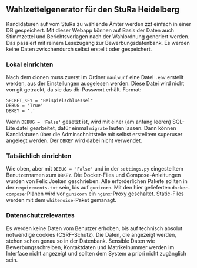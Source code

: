 ## Wahlzettelgenerator für den StuRa Heidelberg

Kandidaturen auf vom StuRa zu wählende Ämter werden zzt einfach in einer DB gespeichert. Mit dieser Webapp können auf Basis der Daten auch Stimmzettel und Berichtsvorlagen nach der Wahlordnung generiert werden. Das passiert mit reinem Lesezugang zur Bewerbungsdatenbank. Es werden keine Daten zwischendurch selbst erstellt oder gespeichert.

### Lokal einrichten
Nach dem clonen muss zuerst im Ordner `maulwurf` eine Datei `.env` erstellt werden, aus der Einstellungen ausgelesen werden. Diese Datei wird nicht von git getrackt, da sie das db-Passwort erhält. Format:

```
SECRET_KEY = "Beispielschluessel"
DEBUG = 'True'
DBKEY = '.'
```

Wenn `DEBUG = 'False'` gesetzt ist, wird mit einer (am anfang leeren) SQL-Lite datei gearbeitet, dafür einmal `migrate` laufen lassen. Dann können Kandidaturen über die Adminschnittstelle mit selbst erstelltem superuser angelegt werden. Der `DBKEY` wird dabei nicht verwendet.

### Tatsächlich einrichten
Wie oben, aber mit `DEBUG = 'False'` und in der `settings.py` eingestelltem Benutzernamen zum `DBKEY`. Die Docker-Files und Compose-Anleitungen wurden von Felix Joeken geschrieben. Alle erforderlichen Pakete sollten in der `requirements.txt` sein, bis auf `gunicorn`. Mit den hier gelieferten `docker-compose`-Plänen wird vor `gunicorn` ein `nginx`-Proxy geschaltet. Static-Files werden mit dem `whitenoise`-Paket gemanagt.

### Datenschutzrelevantes
Es werden keine Daten vom Benutzer erhoben, bis auf technisch absolut notwendige cookies (CSRF-Schutz). Die Daten, die angezeigt werden, stehen schon genau so in der Datenbank. Sensible Daten wie Bewerbungsschreiben, Kontaktdaten und Matrikelnummer werden im Interface nicht angezeigt und sollten dem System a priori nicht zugänglich sein.

